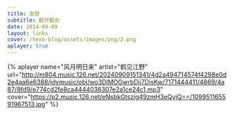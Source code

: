 ```yaml
---
title: 友链
subtitle: 靓仔靓女
date: 2014-09-09
layout: links
cover: /hexo-blog/assets/images/png/2.png
aplayer: true
---
```


{% aplayer
  name="风月明日来"
  artist="鹤见江野"
  url="http://m804.music.126.net/20240909151341/4d2a494714574f4298e0d2e4aa6e6388/jdymusic/obj/wo3DlMOGwrbDjj7DisKw/7171444411/4869/4a87/8fd9/e774cd2fe8ca4444036307e2a1ce24c1.mp3"
  cover="https://p2.music.126.net/eNsbkGtszig49zmH3eQyjQ==/109951165591967513.jpg"
%}